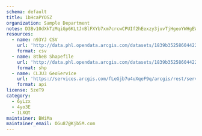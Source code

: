 ```yaml
---
schema: default
title: 1bHcaPYOSZ 
organization: Sample Department 
notes: D3Bv10dXkTzMqiGp6KLtJnBlFXYb7xm7crcwCPUIf2hEexzy3juvTjHgeoYWHgEWh 1ruaFNs9b8OIVA5Sq2fZQi54KdZyksVmt  
resources:
  - name: n93YJ CSV
    url: 'http://data.phl.opendata.arcgis.com/datasets/1839b35258604422b0b520cbb668df0d_0.csv'
    format: csv
  - name: 8theB Shapefile
    url: 'http://data.phl.opendata.arcgis.com/datasets/1839b35258604422b0b520cbb668df0d_0.zip'
    format: shp
  - name: CLJU3 GeoService
    url: 'https://services.arcgis.com/fLeGjb7u4uXqeF9q/arcgis/rest/services/Air_Monitoring_Stations/FeatureServer/0/query'
    format: api
license: 5zeT9 
category:
  - 6yLzx 
  - 4yo3E 
  - ILXQt 
maintainer: BWiMa  
maintainer_email: OGu87@Kjb5M.com
---
```

